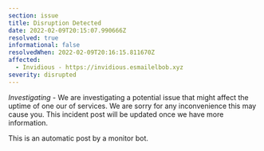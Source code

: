 ```yaml
---
section: issue
title: Disruption Detected
date: 2022-02-09T20:15:07.990666Z
resolved: true
informational: false
resolvedWhen: 2022-02-09T20:16:15.811670Z
affected:
  - Invidious - https://invidious.esmailelbob.xyz
severity: disrupted
---
```

*Investigating* - We are investigating a potential issue that might affect the uptime of one our of services. We are sorry for any inconvenience this may cause you. This incident post will be updated once we have more information.

This is an automatic post by a monitor bot.
        